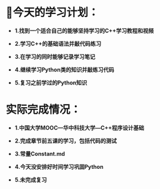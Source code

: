 # 🍔今天的学习计划：

- **1.找到一个适合自己的能够坚持学习的C++学习教程和视频**

- **2.学习C++的基础语法并敲代码练习**

- **3.在学习的同时能够记录学习笔记**

- **4.继续学习Python类的知识并敲练习代码**

- **5.复习之前学过的Python知识**

# 实际完成情况：

- **1.中国大学MOOC—华中科技大学—C++程序设计基础**

- **2.完成章节前五课的学习，包括代码的测试**

- **3.常量Constant.md**

- **4.今天没安排好时间学习巩固Python**

- **5.未完成复习**

